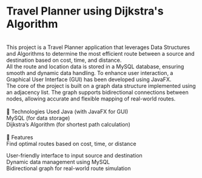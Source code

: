 # Travel Planner using Dijkstra's Algorithm

<br>
This project is a Travel Planner application that leverages Data Structures and Algorithms to determine the most efficient route between a source and destination based on cost, time, and distance.
<br>
All the route and location data is stored in a MySQL database, ensuring smooth and dynamic data handling. To enhance user interaction, a Graphical User Interface (GUI) has been developed using JavaFX.

<br>
The core of the project is built on a graph data structure implemented using an adjacency list. The graph supports bidirectional connections between nodes, allowing accurate and flexible mapping of real-world routes.
<br>
<br>
🔧 Technologies Used
Java (with JavaFX for GUI)
<br>
MySQL (for data storage)
<br>
Dijkstra’s Algorithm (for shortest path calculation)

<br>
<br>
🚀 Features
<br>
Find optimal routes based on cost, time, or distance
<br>

User-friendly interface to input source and destination
<br>
Dynamic data management using MySQL
<br>
Bidirectional graph for real-world route simulation
